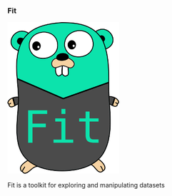 ### Fit
![fit](www/images/gopher-fit.png)

Fit is a toolkit for exploring and manipulating datasets
